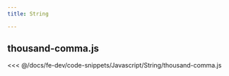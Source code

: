 ```yaml
---
title: String

---
```


## thousand-comma.js
<<< @/docs/fe-dev/code-snippets/Javascript/String/thousand-comma.js
